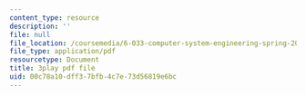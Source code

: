 ```yaml
---
content_type: resource
description: ''
file: null
file_location: /coursemedia/6-033-computer-system-engineering-spring-2018/00c78a10dff37bfb4c7e73d56819e6bc_r2_-2KW76ec.pdf
file_type: application/pdf
resourcetype: Document
title: 3play pdf file
uid: 00c78a10-dff3-7bfb-4c7e-73d56819e6bc
---
```

